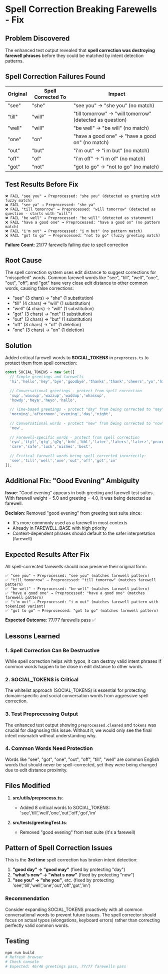 # Spell Correction Breaking Farewells - Fix

## Problem Discovered
The enhanced test output revealed that **spell correction was destroying farewell phrases** before they could be matched by intent detection patterns.

## Spell Correction Failures Found

| Original | Spell Corrected To | Impact |
|----------|-------------------|---------|
| "see" | "she" | "see you" → "she you" (no match) |
| "till" | "will" | "till tomorrow" → "will tomorrow" (detected as question) |
| "well" | "will" | "be well" → "be will" (no match) |
| "one" | "on" | "have a good one" → "have a good on" (no match) |
| "out" | "but" | "i'm out" → "i m but" (no match) |
| "off" | "of" | "i'm off" → "i m of" (no match) |
| "got" | "not" | "got to go" → "not to go" (no match) |

## Test Results Before Fix
```
❌ FAIL "see you" → Preprocessed: "she you" (detected as greeting with fuzzy match)
❌ FAIL "see ya" → Preprocessed: "she ya" 
❌ FAIL "till tomorrow" → Preprocessed: "will tomorrow" (detected as question - starts with "will")
❌ FAIL "be well" → Preprocessed: "be will" (detected as statement)
❌ FAIL "have a good one" → Preprocessed: "have a good on" (no pattern match)
❌ FAIL "i'm out" → Preprocessed: "i m but" (no pattern match)
❌ FAIL "got to go" → Preprocessed: "not to go" (fuzzy greeting match)
```

**Failure Count**: 21/77 farewells failing due to spell correction

## Root Cause
The spell correction system uses edit distance to suggest corrections for "misspelled" words. Common farewell words like "see", "till", "well", "one", "out", "off", and "got" have very close edit distance to other common words, causing false corrections:

- "see" (3 chars) → "she" (1 substitution)
- "till" (4 chars) → "will" (1 substitution)
- "well" (4 chars) → "will" (1 substitution)
- "got" (3 chars) → "not" (1 substitution)
- "out" (3 chars) → "but" (1 substitution)
- "off" (3 chars) → "of" (1 deletion)
- "one" (3 chars) → "on" (1 deletion)

## Solution
Added critical farewell words to **SOCIAL_TOKENS** in `preprocess.ts` to protect them from spell correction:

```typescript
const SOCIAL_TOKENS = new Set([
  // Simple greetings and farewells
  'hi','hello','hey','bye','goodbye','thanks','thank','cheers','yo','hiya','gm','gn',
  
  // Conversational greetings - protect from spell correction
  'sup','wassup','wazzup','waddup','whassup',
  'howdy','heya','heyo','hallo',
  
  // Time-based greetings - protect "day" from being corrected to "may"
  'morning','afternoon','evening','day','night',
  
  // Conversational words - protect "new" from being corrected to "now"
  'new',
  
  // Farewell-specific words - protect from spell correction
  'cya','ttyl','gtg','g2g','brb','bbl','later','laters','laterz','peace','ciao','adieu','farewell',
  'care','safe','luck','wishes','best',
  
  // Critical farewell words being spell-corrected incorrectly:
  'see','till','well','one','out','off','got','im'
]);
```

## Additional Fix: "Good Evening" Ambiguity
**Issue**: "Good evening" appears in both greeting and farewell test suites. With farewell weight = 5.0 and greeting = 4.0, it was being detected as farewell.

**Decision**: Removed "good evening" from greeting test suite since:
- It's more commonly used as a farewell in most contexts
- Already in FAREWELL_BASE with high priority
- Context-dependent phrases should default to the safer interpretation (farewell)

## Expected Results After Fix
All spell-corrected farewells should now preserve their original form:

```
✅ "see you" → Preprocessed: "see you" (matches farewell pattern)
✅ "till tomorrow" → Preprocessed: "till tomorrow" (matches farewell pattern)
✅ "be well" → Preprocessed: "be well" (matches farewell pattern)
✅ "have a good one" → Preprocessed: "have a good one" (matches farewell pattern)
✅ "i'm out" → Preprocessed: "i m out" (matches farewell pattern with tokenized variant)
✅ "got to go" → Preprocessed: "got to go" (matches farewell pattern)
```

**Expected Outcome**: 77/77 farewells pass ✅

## Lessons Learned

### 1. Spell Correction Can Be Destructive
While spell correction helps with typos, it can destroy valid intent phrases if common words happen to be close in edit distance to other words.

### 2. SOCIAL_TOKENS is Critical
The whitelist approach (SOCIAL_TOKENS) is essential for protecting domain-specific and social conversation words from aggressive spell correction.

### 3. Test Preprocessing Output
The enhanced test output showing `preprocessed.cleaned` and `tokens` was crucial for diagnosing this issue. Without it, we would only see the final intent mismatch without understanding why.

### 4. Common Words Need Protection
Words like "see", "got", "one", "out", "off", "till", "well" are common English words that should never be spell-corrected, yet they were being changed due to edit distance proximity.

## Files Modified
1. **src/utils/preprocess.ts**:
   - Added 8 critical words to SOCIAL_TOKENS: 'see','till','well','one','out','off','got','im'

2. **src/tests/greetingTest.ts**:
   - Removed "good evening" from test suite (it's a farewell)

## Pattern of Spell Correction Issues
This is the **3rd time** spell correction has broken intent detection:
1. **"good day" → "good may"** (fixed by protecting "day")
2. **"what's new" → "what s now"** (fixed by protecting "new")
3. **"see you" → "she you"**, etc. (fixed by protecting 'see','till','well','one','out','off','got','im')

### Recommendation
Consider expanding SOCIAL_TOKENS proactively with all common conversational words to prevent future issues. The spell corrector should focus on actual typos (elongations, keyboard errors) rather than correcting perfectly valid common words.

## Testing
```bash
npm run build
# Refresh browser
# Check console
# Expected: 46/46 greetings pass, 77/77 farewells pass
```
